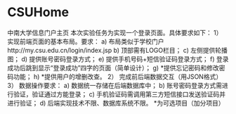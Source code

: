 # CSUHome
中南大学信息门户主页
本次实验任务为实现一个登录页面。具体要求如下：
1）	实现前端页面的基本布局。要求：
  a)	布局类似于学校门户http://my.csu.edu.cn/login/index.jsp
  b)	顶部需有LOGO栏目；
  c)	左侧提供轮播图；
  d)	提供账号密码登录方式；
  e)	提供手机号码+短信验证码登录方式；
  f)	登录成功后跳到显示“登录成功”四字的页面（简单设计）；
  g)	*提供忘记密码和修改密码功能；
  h)	*提供用户的增删改查。
2）	完成前后端数据交互（用JSON格式）
3）	数据操作要求：
  a)	数据统一存储在后端数据库中；
  b)	账号密码登录方式需进行验证，验证通过方能登录；
  c)	手机验证码需调用第三方短信接口发送验证码并进行验证；
  d)	后端实现技术不限、数据库系统不限。
*为可选项目（加分项目）
